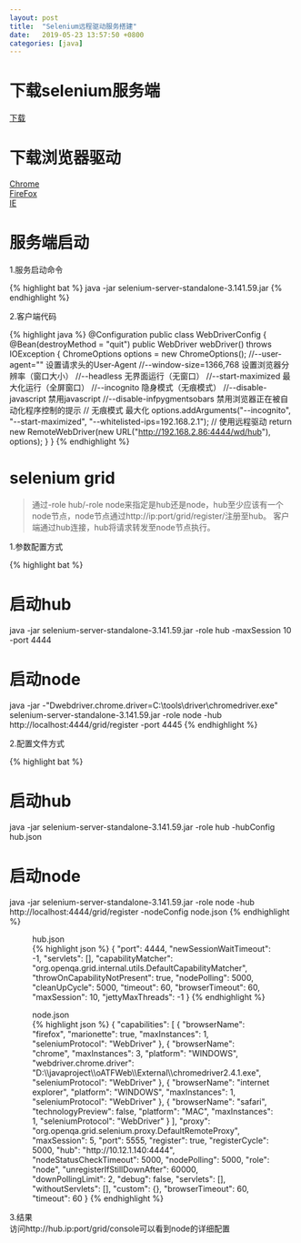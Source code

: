 ```yaml
---
layout: post
title:  "Selenium远程驱动服务搭建"
date:   2019-05-23 13:57:50 +0800
categories: [java]
---
```


# 下载selenium服务端
[下载](https://docs.seleniumhq.org/download/)

# 下载浏览器驱动
[Chrome](http://chromedriver.storage.googleapis.com/index.html)  
[FireFox](https://github.com/mozilla/geckodriver/releases/)  
[IE](http://selenium-release.storage.googleapis.com/index.html)  

# 服务端启动
1.服务启动命令  

{% highlight bat %}
java -jar selenium-server-standalone-3.141.59.jar
{% endhighlight %}

2.客户端代码  

{% highlight java %}
@Configuration
public class WebDriverConfig {
    @Bean(destroyMethod = "quit")
    public WebDriver webDriver() throws IOException {
        ChromeOptions options = new ChromeOptions();
        //--user-agent=""	设置请求头的User-Agent
        //--window-size=1366,768	设置浏览器分辨率（窗口大小）
        //--headless	无界面运行（无窗口）
        //--start-maximized	最大化运行（全屏窗口）
        //--incognito	隐身模式（无痕模式）
        //--disable-javascript	禁用javascript
        //--disable-infpygmentsobars	禁用浏览器正在被自动化程序控制的提示
        // 无痕模式 最大化
        options.addArguments("--incognito", "--start-maximized", "--whitelisted-ips=192.168.2.1");
        // 使用远程驱动
        return new RemoteWebDriver(new URL("http://192.168.2.86:4444/wd/hub"), options);
    }
}
{% endhighlight %}

# selenium grid
> 通过-role hub/-role node来指定是hub还是node，hub至少应该有一个node节点，node节点通过http://ip:port/grid/register/注册至hub。
> 客户端通过hub连接，hub将请求转发至node节点执行。

1.参数配置方式  

{% highlight bat %}
# 启动hub
java -jar selenium-server-standalone-3.141.59.jar -role hub -maxSession 10 -port 4444
# 启动node
java -jar  -"Dwebdriver.chrome.driver=C:\\tools\\driver\\chromedriver.exe" selenium-server-standalone-3.141.59.jar -role node  -hub http://localhost:4444/grid/register -port 4445
{% endhighlight %}

2.配置文件方式

{% highlight bat %}
# 启动hub
java -jar selenium-server-standalone-3.141.59.jar -role hub -hubConfig hub.json
# 启动node
java -jar selenium-server-standalone-3.141.59.jar -role node -hub http://localhost:4444/grid/register -nodeConfig node.json
{% endhighlight %}

<figure>
  <figcaption>hub.json</figcaption>
  {% highlight json %}
  	{
	  "port": 4444,
	  "newSessionWaitTimeout": -1,
	  "servlets": [],
	  "capabilityMatcher": "org.openqa.grid.internal.utils.DefaultCapabilityMatcher",
	  "throwOnCapabilityNotPresent": true,
	  "nodePolling": 5000,
	  "cleanUpCycle": 5000,
	  "timeout": 60,
	  "browserTimeout": 60,
	  "maxSession": 10,
	  "jettyMaxThreads": -1
	}
  {% endhighlight %}
</figure>

<figure>
  <figcaption>node.json</figcaption>
  {% highlight json %}
  	{
	  "capabilities": [
		{
		  "browserName": "firefox",
		  "marionette": true,
		  "maxInstances": 1,
		  "seleniumProtocol": "WebDriver"
		},
		{
		  "browserName": "chrome",
		  "maxInstances": 3,
		  "platform": "WINDOWS",
		  "webdriver.chrome.driver": "D:\\javaproject\\oATFWeb\\External\\chromedriver2.4.1.exe",
		  "seleniumProtocol": "WebDriver"
		},
		{
		  "browserName": "internet explorer",
		  "platform": "WINDOWS",
		  "maxInstances": 1,
		  "seleniumProtocol": "WebDriver"
		},
		{
		  "browserName": "safari",
		  "technologyPreview": false,
		  "platform": "MAC",
		  "maxInstances": 1,
		  "seleniumProtocol": "WebDriver"
		}
	  ],
	  "proxy": "org.openqa.grid.selenium.proxy.DefaultRemoteProxy",
	  "maxSession": 5,
	  "port": 5555,
	  "register": true,
	  "registerCycle": 5000,
	  "hub": "http://10.12.1.140:4444",
	  "nodeStatusCheckTimeout": 5000,
	  "nodePolling": 5000,
	  "role": "node",
	  "unregisterIfStillDownAfter": 60000,
	  "downPollingLimit": 2,
	  "debug": false,
	  "servlets": [],
	  "withoutServlets": [],
	  "custom": {},
	  "browserTimeout": 60,
	  "timeout": 60
	}
  {% endhighlight %}
</figure>

3.结果  
访问http://hub.ip:port/grid/console可以看到node的详细配置
